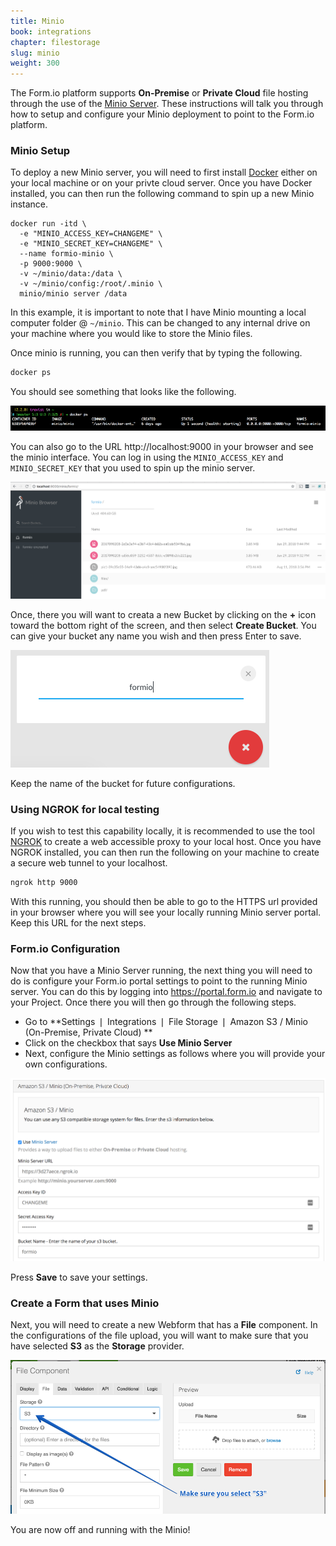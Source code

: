 ```yaml
---
title: Minio
book: integrations
chapter: filestorage
slug: minio
weight: 300
---
```

The Form.io platform supports **On-Premise** or **Private Cloud** file hosting through the use of the [Minio Server](https://minio.io). These instructions will talk you through how to setup and configure your Minio deployment to point to the Form.io platform.

### Minio Setup
To deploy a new Minio server, you will need to first install [Docker](https://docker.io) either on your local machine or on your privte cloud server. Once you have Docker installed, you can then run the following command to spin up a new Minio instance.

```
docker run -itd \
  -e "MINIO_ACCESS_KEY=CHANGEME" \
  -e "MINIO_SECRET_KEY=CHANGEME" \
  --name formio-minio \
  -p 9000:9000 \
  -v ~/minio/data:/data \
  -v ~/minio/config:/root/.minio \
  minio/minio server /data
```

In this example, it is important to note that I have Minio mounting a local computer folder @ ```~/minio```. This can be changed to any internal drive on your machine where you would like to store the Minio files.

Once minio is running, you can then verify that by typing the following.

```bash
docker ps
```

You should see something that looks like the following.

![](/assets/img/integrations/minio/dockerps.png)

You can also go to the URL http://localhost:9000 in your browser and see the minio interface. You can log in using the ```MINIO_ACCESS_KEY``` and ```MINIO_SECRET_KEY``` that you used to spin up the minio server.

![](/assets/img/integrations/minio/miniobrowser.png)

Once, there you will want to creata a new Bucket by clicking on the **+** icon toward the bottom right of the screen, and then select **Create Bucket**. You can give your bucket any name you wish and then press Enter to save.

![](/assets/img/integrations/minio/miniocreatebucket.png)

Keep the name of the bucket for future configurations.

### Using NGROK for local testing
If you wish to test this capability locally, it is recommended to use the tool [NGROK](https://ngrok.com/) to create a web accessible proxy to your local host. Once you have NGROK installed, you can then run the following on your machine to create a secure web tunnel to your localhost.

```bash
ngrok http 9000
```

With this running, you should then be able to go to the HTTPS url provided in your browser where you will see your locally running Minio server portal. Keep this URL for the next steps.

### Form.io Configuration
Now that you have a Minio Server running, the next thing you will need to do is configure your Form.io portal settings to point to the running Minio server. You can do this by logging into https://portal.form.io and navigate to your Project. Once there you will then go through the following steps.

 - Go to **Settings &#10072; Integrations &#10072; File Storage &#10072; Amazon S3 / Minio (On-Premise, Private Cloud) **
 - Click on the checkbox that says **Use Minio Server**
 - Next, configure the Minio settings as follows where you will provide your own configurations.
 
![](/assets/img/integrations/minio/miniosettings.png)

Press **Save** to save your settings.

### Create a Form that uses Minio
Next, you will need to create a new Webform that has a **File** component. In the configurations of the file upload, you will want to make sure that you have selected **S3** as the **Storage** provider.

![](/assets/img/integrations/minio/minios3config.png)

You are now off and running with the Minio!
 
   
